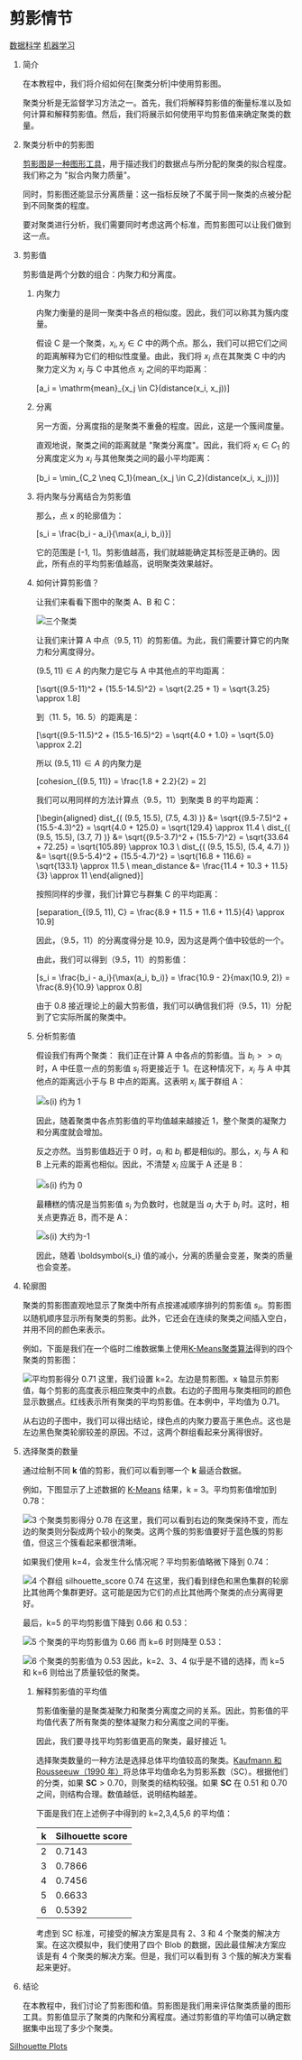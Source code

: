 # 剪影情节

[数据科学](https://www.baeldung.com/cs/category/ai/data-science) [机器学习](https://www.baeldung.com/cs/category/ai/ml)

1. 简介

    在本教程中，我们将介绍如何在[聚类分析]中使用剪影图。

    聚类分析是无监督学习方法之一。首先，我们将解释剪影值的衡量标准以及如何计算和解释剪影值。然后，我们将展示如何使用平均剪影值来确定聚类的数量。

2. 聚类分析中的剪影图

    [剪影图是一种图形工具](https://www.sciencedirect.com/science/article/pii/0377042787901257)，用于描述我们的数据点与所分配的聚类的拟合程度。我们称之为 "拟合内聚力质量"。

    同时，剪影图还能显示分离质量：这一指标反映了不属于同一聚类的点被分配到不同聚类的程度。

    要对聚类进行分析，我们需要同时考虑这两个标准，而剪影图可以让我们做到这一点。

3. 剪影值

    剪影值是两个分数的组合：内聚力和分离度。

    1. 内聚力

        内聚力衡量的是同一聚类中各点的相似度。因此，我们可以称其为簇内度量。

        假设 C 是一个聚类，$x_i, x_j \in C$ 中的两个点。那么，我们可以把它们之间的距离解释为它们的相似性度量。由此，我们将 $x_i$ 点在其聚类 C 中的内聚力定义为 $x_i$ 与 C 中其他点 $x_j$ 之间的平均距离：

        \[a_i = \mathrm{mean}_{x_j \in C}(distance(x_i, x_j))\]

    2. 分离

        另一方面，分离度指的是聚类不重叠的程度。因此，这是一个簇间度量。

        直观地说，聚类之间的距离就是 "聚类分离度"。因此，我们将 $x_i \in C_1$ 的分离度定义为 $x_i$ 与其他聚类之间的最小平均距离：

        \[b_i = \min_{C_2 \neq C_1}(mean_{x_j \in C_2}(distance(x_i, x_j)))\]

    3. 将内聚与分离结合为剪影值

        那么，点 x 的轮廓值为：

        \[s_i = \frac{b_i - a_i}{\max(a_i, b_i)}\]

        它的范围是 [-1, 1]。剪影值越高，我们就越能确定其标签是正确的。因此，所有点的平均剪影值越高，说明聚类效果越好。

    4. 如何计算剪影值？

        让我们来看看下图中的聚类 A、B 和 C：

        ![三个聚类](pic/silhouette-values-clustering/clusters.jpg)

        让我们来计算 A 中点（9.5, 11）的剪影值。为此，我们需要计算它的内聚力和分离度得分。

        $(9.5, 11) \in A$ 的内聚力是它与 A 中其他点的平均距离：

        \[\sqrt{(9.5-11)^2 + (15.5-14.5)^2} = \sqrt{2.25 + 1} = \sqrt{3.25} \approx 1.8\]

        到（11. 5，16. 5）的距离是：

        \[\sqrt{(9.5-11.5)^2 + (15.5-16.5)^2} = \sqrt{4.0 + 1.0} = \sqrt{5.0} \approx 2.2\]

        所以 $(9.5, 11) \in A$ 的内聚力是

        \[cohesion_{(9.5, 11)} = \frac{1.8 + 2.2}{2} = 2\]

        我们可以用同样的方法计算点（9.5，11）到聚类 B 的平均距离：

        \[\begin{aligned} dist_{( (9.5, 15.5), (7.5, 4.3) )} &= \sqrt{(9.5-7.5)^2 + (15.5-4.3)^2} = \sqrt{4.0 + 125.0} = \sqrt{129.4} \approx 11.4 \\ dist_{( (9.5, 15.5), (3.7, 7) )} &= \sqrt{(9.5-3.7)^2 + (15.5-7)^2} = \sqrt{33.64 + 72.25} = \sqrt{105.89} \approx 10.3 \\ dist_{( (9.5, 15.5), (5.4, 4.7) )} &= \sqrt{(9.5-5.4)^2 + (15.5-4.7)^2} = \sqrt{16.8 + 116.6} = \sqrt{133.1} \approx 11.5 \\ mean\_distance &= \frac{11.4 + 10.3 + 11.5}{3} \approx 11 \end{aligned}\]

        按照同样的步骤，我们计算它与群集 C 的平均距离：

        \[separation_{(9.5, 11), C} = \frac{8.9 + 11.5 + 11.6 + 11.5}{4} \approx 10.9\]

        因此，（9.5，11）的分离度得分是 10.9，因为这是两个值中较低的一个。

        由此，我们可以得到（9.5，11）的剪影值：

        \[s_i = \frac{b_i - a_i}{\max(a_i, b_i)} = \frac{10.9 - 2}{max(10.9, 2)} = \frac{8.9}{10.9} \approx 0.8\]

        由于 0.8 接近理论上的最大剪影值，我们可以确信我们将（9.5，11）分配到了它实际所属的聚类中。

    5. 分析剪影值

        假设我们有两个聚类： 我们正在计算 A 中各点的剪影值。当 $b_i >> a_i$ 时，A 中任意一点的剪影值 $s_i$ 将更接近于 1。在这种情况下，$x_i$ 与 A 中其他点的距离远小于与 B 中点的距离。这表明 $x_i$ 属于群组 A：

        ![s(i) 约为 1](pic/silhouette-values-clustering/silhouette-is-one.jpg)

        因此，随着聚类中各点剪影值的平均值越来越接近 1，整个聚类的凝聚力和分离度就会增加。

        反之亦然。当剪影值趋近于 0 时，$a_i$ 和 $b_i$ 都是相似的。那么，$x_i$ 与 A 和 B 上元素的距离也相似。因此，不清楚 $x_i$ 应属于 A 还是 B：

        ![s(i) 约为 0](pic/silhouette-values-clustering/silhouette-is-zero.jpg)

        最糟糕的情况是当剪影值 $s_i$ 为负数时，也就是当 $a_i$ 大于 $b_i$ 时。这时，相关点更靠近 B，而不是 A：

        ![s(i) 大约为-1](pic/silhouette-values-clustering/silhouette-is-negative-one.jpg)

        因此，随着 \boldsymbol{s_i} 值的减小，分离的质量会变差，聚类的质量也会变差。

4. 轮廓图

    聚类的剪影图直观地显示了聚类中所有点按递减顺序排列的剪影值 $s_i$。剪影图以随机顺序显示所有聚类的剪影。此外，它还会在连续的聚类之间插入空白，并用不同的颜色来表示。

    例如，下面是我们在一个临时二维数据集上使用[K-Means聚类算法](https://www.baeldung.com/java-k-means-clustering-algorithm)得到的四个聚类的剪影图：

    ![平均剪影得分 0.71](pic/silhouette-values-clustering/3_2-clusters-silhouette_score-0.webp)
    这里，我们设置 k=2。左边是剪影图。x 轴显示剪影值，每个剪影的高度表示相应聚类中的点数。右边的子图用与聚类相同的颜色显示数据点。红线表示所有聚类的平均剪影值。在本例中，平均值为 0.71。

    从右边的子图中，我们可以得出结论，绿色点的内聚力要高于黑色点。这也是左边黑色聚类轮廓较差的原因。不过，这两个群组看起来分离得很好。

5. 选择聚类的数量

    通过绘制不同 $\boldsymbol{k}$ 值的剪影，我们可以看到哪一个 $\boldsymbol{k}$ 最适合数据。

    例如，下图显示了上述数据的 [K-Means](https://www.baeldung.com/cs/k-means-for-classification) 结果，k = 3。平均剪影值增加到 0.78：

    ![3 个聚类剪影得分 0.78](pic/silhouette-values-clustering/3_3-clusters-silhouette_score-0.webp)
    在这里，我们可以看到右边的聚类保持不变，而左边的聚类则分裂成两个较小的聚类。这两个簇的剪影值要好于蓝色簇的剪影值，但这三个簇看起来都很清晰。

    如果我们使用 k=4，会发生什么情况呢？平均剪影值略微下降到 0.74：

    ![4 个群组 silhouette_score 0.74](pic/silhouette-values-clustering/3_4-clusters-silhouette_score-0.webp)
    在这里，我们看到绿色和黑色集群的轮廓比其他两个集群更好。这可能是因为它们的点比其他两个聚类的点分离得更好。

    最后，k=5 的平均剪影值下降到 0.66 和 0.53：

    ![5 个聚类的平均剪影值为 0.66](pic/silhouette-values-clustering/3_5-clusters-silhouette_score-0.webp)
    而 k=6 时则降至 0.53：

    ![6 个聚类的剪影值为 0.53](pic/silhouette-values-clustering/3_6-clusters-silhouette_score-0.webp)
    因此，k=2、3、4 似乎是不错的选择，而 k=5 和 k=6 则给出了质量较低的聚类。

    1. 解释剪影值的平均值

        剪影值衡量的是聚类凝聚力和聚类分离度之间的关系。因此，剪影值的平均值代表了所有聚类的整体凝聚力和分离度之间的平衡。

        因此，我们要寻找平均剪影值更高的聚类，最好接近 1。

        选择聚类数量的一种方法是选择总体平均值较高的聚类。[Kaufmann 和 Rousseeuw（1990 年）](https://onlinelibrary.wiley.com/doi/book/10.1002/9780470316801)将总体平均值命名为剪影系数（SC）。根据他们的分类，如果 $\boldsymbol{SC} >0.70$，则聚类的结构较强。如果 $\boldsymbol{SC}$ 在 0.51 和 0.70 之间，则结构合理。数值越低，说明结构越差。

        下面是我们在上述例子中得到的 k=2,3,4,5,6 的平均值：

        | k | Silhouette score |
        |---|------------------|
        | 2 | 0.7143           |
        | 3 | 0.7866           |
        | 4 | 0.7456           |
        | 5 | 0.6633           |
        | 6 | 0.5392           |

        考虑到 SC 标准，可接受的解决方案是具有 2、3 和 4 个聚类的解决方案。在这次模拟中，我们使用了四个 Blob 的数据，因此最佳解决方案应该是有 4 个聚类的解决方案。但是，我们可以看到有 3 个簇的解决方案看起来更好。

6. 结论

    在本教程中，我们讨论了剪影图和值。剪影图是我们用来评估聚类质量的图形工具。剪影值显示了聚类的内聚和分离程度。通过剪影值的平均值可以确定数据集中出现了多少个聚类。

[Silhouette Plots](https://www.baeldung.com/cs/silhouette-values-clustering)
